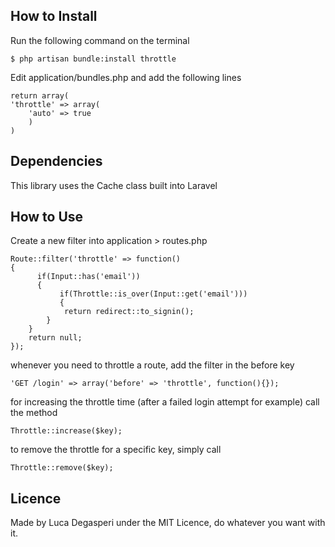 ## How to Install

Run the following command on the terminal

    $ php artisan bundle:install throttle

Edit application/bundles.php and add the following lines

    return array(
    'throttle' => array(
	    'auto' => true
	    )
    )

## Dependencies

This library uses the Cache class built into Laravel

## How to Use

Create a new filter into application > routes.php

    Route::filter('throttle' => function()
    {
		  if(Input::has('email'))
		  {
			   if(Throttle::is_over(Input::get('email')))
			   {
			    return redirect::to_signin();
		    }
	    }
	    return null;	
    });

whenever you need to throttle a route, add the filter in the before key

    'GET /login' => array('before' => 'throttle', function(){});
    
for increasing the throttle time (after a failed login attempt for example) call the method

    Throttle::increase($key);
    
to remove the throttle for a specific key, simply call

    Throttle::remove($key);

## Licence

Made by Luca Degasperi under the MIT Licence, do whatever you want with it.